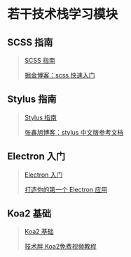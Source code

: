 # 若干技术栈学习模块

## SCSS 指南

> [SCSS 指南](https://github.com/marlonchiu/some-study-module/tree/master/scss-guide)
>
> [掘金博客：scss 快速入门](https://juejin.im/post/5cf488ea518825378867758f)

## Stylus 指南

> [Stylus 指南](https://github.com/marlonchiu/some-study-module/tree/master/stylus-guide)
>
> [张鑫旭博客：stylus 中文版参考文档](https://www.zhangxinxu.com/jq/stylus/)

## Electron 入门

> [Electron 入门](https://github.com/marlonchiu/some-study-module/tree/master/electron-demo)
>
> [打造你的第一个 Electron 应用](https://electronjs.org/docs/tutorial/first-app)

## Koa2 基础

> [Koa2 基础](https://github.com/marlonchiu/some-study-module/tree/master/koa2-demo)
>
> [技术胖 Koa2免费视频教程](http://jspang.com/posts/2017/11/13/koa2.html)